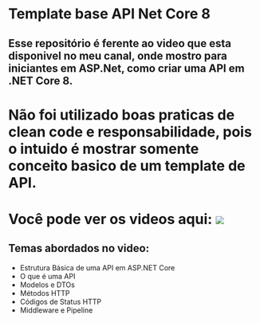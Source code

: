 # Template base API Net Core 8
## Esse repositório é ferente ao video que esta disponivel no meu canal, onde mostro para iniciantes em ASP.Net, como criar uma API em .NET Core 8.
# Não foi utilizado boas praticas de clean code e responsabilidade, pois o intuido é mostrar somente conceito basico de um template de API.

# Você pode ver os videos aqui: [<img src="https://img.shields.io/badge/YouTube-FF0000?style=for-the-badge&logo=youtube&logoColor=white">](https://www.youtube.com/playlist?list=PL3U_6xcQ61i9N2it7IQVeajUoAIj1J-WP)
## Temas abordados no video:
- Estrutura Básica de uma API em ASP.NET Core
- O que é uma API
- Modelos e DTOs
- Métodos HTTP
- Códigos de Status HTTP
- Middleware e Pipeline
